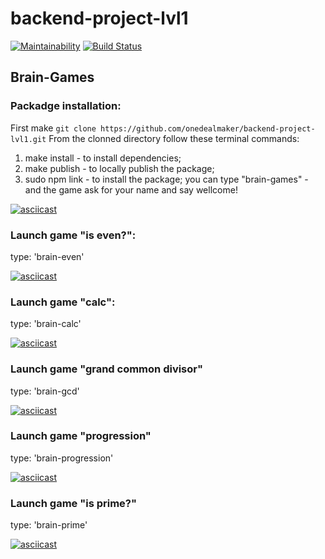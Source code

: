 # backend-project-lvl1

[![Maintainability](https://api.codeclimate.com/v1/badges/5c67789660431caf1ce2/maintainability)](https://codeclimate.com/github/onedealmaker/backend-project-lvl1/maintainability)
[![Build Status](https://api.travis-ci.org/onedealmaker/backend-project-lvl1.svg?branch=master)](https://api.travis-ci.org/onedealmaker/backend-project-lvl1)
## Brain-Games
### Packadge installation:
First make `git clone https://github.com/onedealmaker/backend-project-lvl1.git`
    From the clonned directory follow these terminal commands:
1. make install - to install dependencies;
1. make publish - to locally publish the package;
1. sudo npm link - to install the package;
you can type "brain-games" - and the game ask for your name and say wellcome!

[![asciicast](https://asciinema.org/a/293179.svg)](https://asciinema.org/a/293179)
### Launch game "is even?":
type: 'brain-even'

[![asciicast](https://asciinema.org/a/293180.svg)](https://asciinema.org/a/293180)
### Launch game "calc":
type: 'brain-calc'

[![asciicast](https://asciinema.org/a/293181.svg)](https://asciinema.org/a/293181)
### Launch game "grand common divisor"
type: 'brain-gcd'

[![asciicast](https://asciinema.org/a/293182.svg)](https://asciinema.org/a/293182)
### Launch game "progression"
type: 'brain-progression'

[![asciicast](https://asciinema.org/a/293183.svg)](https://asciinema.org/a/293183)
### Launch game "is prime?"
type: 'brain-prime'

[![asciicast](https://asciinema.org/a/293184.svg)](https://asciinema.org/a/293184)